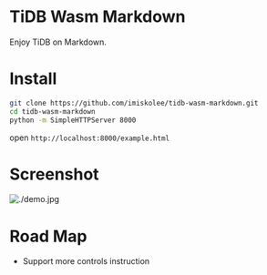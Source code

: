 # TiDB Wasm Markdown

Enjoy TiDB on Markdown.


# Install

```sh
git clone https://github.com/imiskolee/tidb-wasm-markdown.git
cd tidb-wasm-markdown
python -m SimpleHTTPServer 8000
```
open `http://localhost:8000/example.html`

# Screenshot

![./demo.jpg](https://github.com/imiskolee/tidb-wasm-markdown/raw/master/demo.png)

# Road Map

* Support more controls instruction


